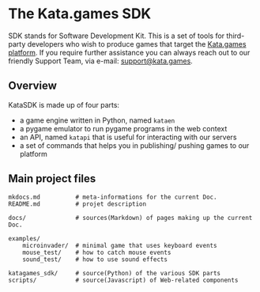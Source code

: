 # The Kata.games SDK

SDK stands for Software Development Kit. This is a set of tools for third-party developers who wish to produce games that target the [Kata.games platform](https://kata.games). If you require further assistance you can always reach out to our friendly Support Team, via e-mail: [support@kata.games](mailto:support@kata.games).

## Overview

KataSDK is made up of four parts:

* a game engine written in Python, named `kataen`
* a pygame emulator to run pygame programs in the web context
* an API, named `katapi` that is useful for interacting with our servers
* a set of commands that helps you in publishing/ pushing games to our platform

## Main project files

	mkdocs.md          # meta-informations for the current Doc.
    README.md          # projet description
	
	docs/              # sources(Markdown) of pages making up the current Doc.
	
    examples/
	    microinvader/  # minimal game that uses keyboard events
		mouse_test/    # how to catch mouse events
        sound_test/    # how to use sound effects
	
	katagames_sdk/     # source(Python) of the various SDK parts
	scripts/           # source(Javascript) of Web-related components